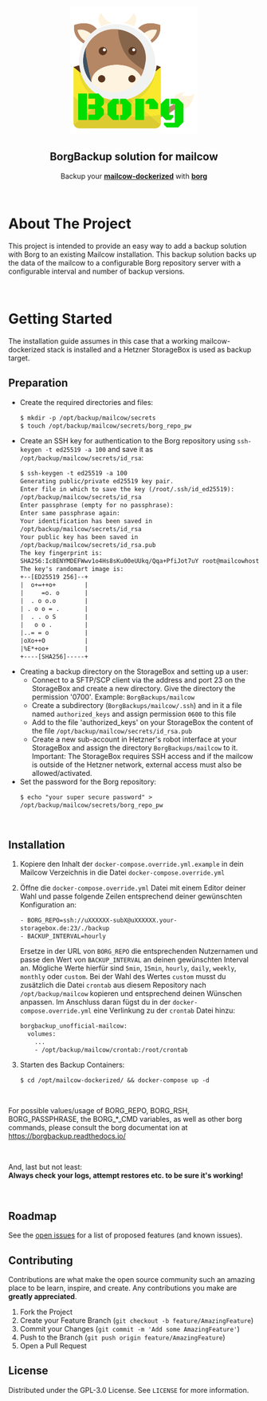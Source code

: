 <br />
<p align="center">
  <a href="https://github.com/shiz0/mailcowdockerized_borgbackup_unofficial/">
    <img src="images/logo.png" alt="Logo" width="256" height="256">
  </a>

  <h2 align="center">BorgBackup solution for mailcow</h3>

  <p align="center">
    Backup your <a href="https://mailcow.email/"><strong>mailcow-dockerized</strong></a> with <a href="https://www.borgbackup.org/"><strong>borg</strong></a>
    <br />
  </p>
</p>
<br />

<!-- ABOUT THE PROJECT -->
# About The Project

This project is intended to provide an easy way to add a backup solution with Borg to an existing Mailcow installation. This backup solution backs up the data of the mailcow to a configurable Borg repository server with a configurable interval and number of backup versions.

<br />

<!-- GETTING STARTED -->
# Getting Started
The installation guide assumes in this case that a working mailcow-dockerized stack is installed and a Hetzner StorageBox is used as backup target.

## Preparation
* Create the required directories and files:
  ```
  $ mkdir -p /opt/backup/mailcow/secrets
  $ touch /opt/backup/mailcow/secrets/borg_repo_pw
  ```
* Create an SSH key for authentication to the Borg repository using `ssh-keygen -t ed25519 -a 100` and save it as `/opt/backup/mailcow/secrets/id_rsa`:
  ```
  $ ssh-keygen -t ed25519 -a 100
  Generating public/private ed25519 key pair.
  Enter file in which to save the key (/root/.ssh/id_ed25519): /opt/backup/mailcow/secrets/id_rsa
  Enter passphrase (empty for no passphrase): 
  Enter same passphrase again: 
  Your identification has been saved in /opt/backup/mailcow/secrets/id_rsa
  Your public key has been saved in /opt/backup/mailcow/secrets/id_rsa.pub
  The key fingerprint is:
  SHA256:Ic8ENYMDEFWwv1o4Hs8sKu00eUUkq/Qqa+PfiJot7uY root@mailcowhost
  The key's randomart image is:
  +--[ED25519 256]--+
  |  o+=++o+        |
  |     =o. o       |
  |  . o o.o        |
  | . o o = .       |
  |  . . o S        |
  |   o o .         |
  |..= = o          |
  |oXo++O           |
  |%E*+oo+          |
  +----[SHA256]-----+
  ```
* Creating a backup directory on the StorageBox and setting up a user:
  * Connect to a SFTP/SCP client via the address and port 23 on the StorageBox and create a new directory. Give the directory the permission '0700'. Example: `BorgBackups/mailcow`
  * Create a subdirectory (`BorgBackups/mailcow/.ssh`) and in it a file named `authorized_keys` and assign permission `0600` to this file
  * Add to the file 'authorized_keys' on your StorageBox the content of the file `/opt/backup/mailcow/secrets/id_rsa.pub`
  * Create a new sub-account in Hetzner's robot interface at your StorageBox and assign the directory `BorgBackups/mailcow` to it.
  <br/>Important: The StorageBox requires SSH access and if the mailcow is outside of the Hetzner network, external access must also be allowed/activated.
* Set the password for the Borg repository:
  ```
  $ echo "your super secure password" > /opt/backup/mailcow/secrets/borg_repo_pw
  ```

<br/>

## Installation

1. Kopiere den Inhalt der `docker-compose.override.yml.example` in dein Mailcow Verzeichnis in die Datei `docker-compose.override.yml`

2. Öffne die `docker-compose.override.yml` Datei mit einem Editor deiner Wahl und passe folgende Zeilen entsprechend deiner gewünschten Konfiguration an:
    ```
    - BORG_REPO=ssh://uXXXXXX-subX@uXXXXXX.your-storagebox.de:23/./backup
    - BACKUP_INTERVAL=hourly
    ```
    Ersetze in der URL von `BORG_REPO` die entsprechenden Nutzernamen und passe den Wert von `BACKUP_INTERVAL` an deinen gewünschten Interval an. Mögliche Werte hierfür sind `5min`, `15min`, `hourly`, `daily`, `weekly`, `monthly` oder `custom`. Bei der Wahl des Wertes `custom` musst du zusätzlich die Datei `crontab` aus diesem Repository nach `/opt/backup/mailcow` kopieren und entsprechend deinen Wünschen anpassen. Im Anschluss daran fügst du in der `docker-compose.override.yml` eine Verlinkung zu der `crontab` Datei hinzu:
    ```
    borgbackup_unofficial-mailcow:
      volumes:
        ...
        - /opt/backup/mailcow/crontab:/root/crontab
    ```

3. Starten des Backup Containers:
    ```
    $ cd /opt/mailcow-dockerized/ && docker-compose up -d
    ```

<br />

For possible values/usage of BORG_REPO, BORG_RSH, BORG_PASSPHRASE, the BORG_*_CMD variables, as well as other borg commands, please consult the borg documentat
ion at \
https://borgbackup.readthedocs.io/

<br />

And, last but not least: \
**Always check your logs, attempt restores etc. to be sure it's working!**

<br />

## Roadmap

See the [open issues](https://github.com/shiz0/mailcowdockerized_borgbackup_unofficial/issues) for a list of proposed features (and known issues).

## Contributing

Contributions are what make the open source community such an amazing place to be learn, inspire, and create. Any contributions you make are **greatly appreciated**.

1. Fork the Project
2. Create your Feature Branch (`git checkout -b feature/AmazingFeature`)
3. Commit your Changes (`git commit -m 'Add some AmazingFeature'`)
4. Push to the Branch (`git push origin feature/AmazingFeature`)
5. Open a Pull Request

<!-- LICENSE -->
## License

Distributed under the GPL-3.0 License. See `LICENSE` for more information.